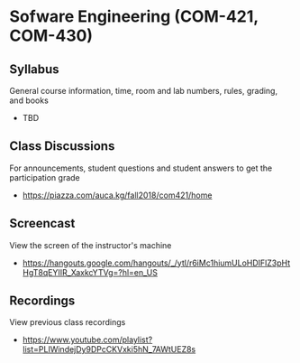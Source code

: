 # Sofware Engineering (COM-421, COM-430)

## Syllabus

General course information, time, room and lab numbers, rules, grading, and
books

* TBD

## Class Discussions

For announcements, student questions and student answers to get the
participation grade

* <https://piazza.com/auca.kg/fall2018/com421/home>

## Screencast

View the screen of the instructor's machine

* <https://hangouts.google.com/hangouts/_/ytl/r6iMc1hiumULoHDIFlZ3pHtHgT8qEYIIR_XaxkcYTVg=?hl=en_US>

## Recordings

View previous class recordings

* <https://www.youtube.com/playlist?list=PLIWindejDy9DPcCKVxki5hN_7AWtUEZ8s>
